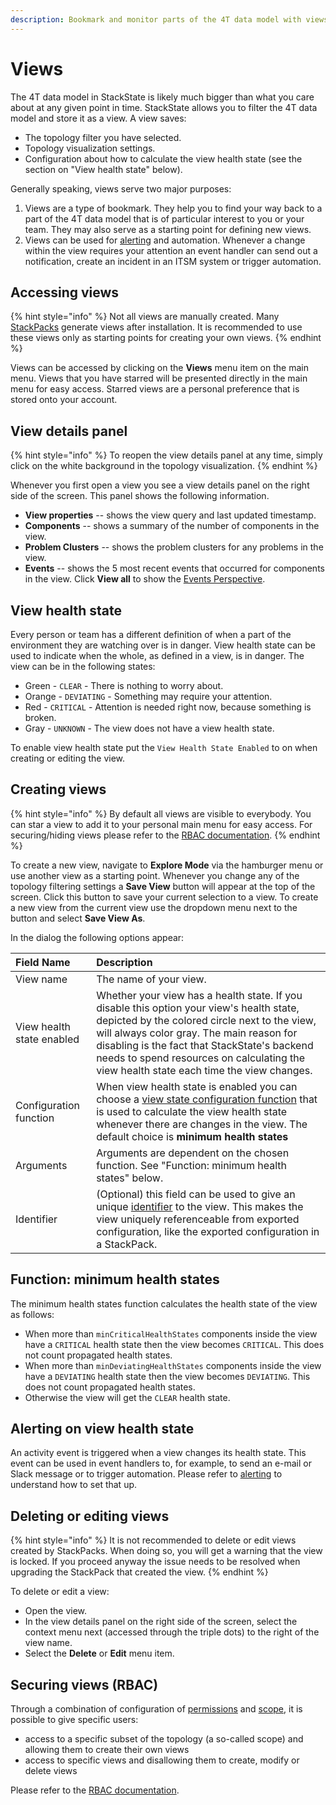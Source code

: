 ```yaml
---
description: Bookmark and monitor parts of the 4T data model with views
---
```


# Views

The 4T data model in StackState is likely much bigger than what you care about at any given point in time. StackState allows you to filter the 4T data model and store it as a view. A view saves:

* The topology filter you have selected.
* Topology visualization settings.
* Configuration about how to calculate the view health state \(see the section on "View health state" below\).

Generally speaking, views serve two major purposes:

1. Views are a type of bookmark. They help you to find your way back to a part of the 4T data model that is of particular interest to you or your team. They may also serve as a starting point for defining new views.
2. Views can be used for [alerting](../health-state-and-alerts/add-an-alert.md) and automation. Whenever a change within the view requires your attention an event handler can send out a notification, create an incident in an ITSM system or trigger automation.

## Accessing views

{% hint style="info" %}
Not all views are manually created. Many [StackPacks](/stackpacks/about-stackpacks.md) generate views after installation. It is recommended to use these views only as starting points for creating your own views.
{% endhint %}

Views can be accessed by clicking on the **Views** menu item on the main menu. Views that you have starred will be presented directly in the main menu for easy access. Starred views are a personal preference that is stored onto your account.

## View details panel

{% hint style="info" %}
To reopen the view details panel at any time, simply click on the white background in the topology visualization.
{% endhint %}

Whenever you first open a view you see a view details panel on the right side of the screen. This panel shows the following information.

* **View properties** -- shows the view query and last updated timestamp.
* **Components** -- shows a summary of the number of components in the view.
* **Problem Clusters** -- shows the problem clusters for any problems in the view.
* **Events** -- shows the 5 most recent events that occurred for components in the view. Click **View all** to show the [Events Perspective](events_perspective.md).

## View health state

Every person or team has a different definition of when a part of the environment they are watching over is in danger. View health state can be used to indicate when the whole, as defined in a view, is in danger. The view can be in the following states:

* Green - `CLEAR` - There is nothing to worry about.
* Orange - `DEVIATING` - Something may require your attention.
* Red - `CRITICAL` - Attention is needed right now, because something is broken.
* Gray - `UNKNOWN` - The view does not have a view health state.

To enable view health state put the `View Health State Enabled` to on when creating or editing the view.

## Creating views

{% hint style="info" %}
By default all views are visible to everybody. You can star a view to add it to your personal main menu for easy access. For securing/hiding views please refer to the [RBAC documentation](/configure/security/rbac/role_based_access_control.md).
{% endhint %}

To create a new view, navigate to **Explore Mode** via the hamburger menu or use another view as a starting point. Whenever you change any of the topology filtering settings a **Save View** button will appear at the top of the screen. Click this button to save your current selection to a view. To create a new view from the current view use the dropdown menu next to the button and select **Save View As**.

In the dialog the following options appear:

| Field Name | Description |
| :--- | :--- |
| View name | The name of your view. |
| View health state enabled | Whether your view has a health state. If you disable this option your view's health state, depicted by the colored circle next to the view, will always color gray. The main reason for disabling is the fact that StackState's backend needs to spend resources on calculating the view health state each time the view changes. |
| Configuration function | When view health state is enabled you can choose a [view state configuration function](/configure/view_state_configuration.md) that is used to calculate the view health state whenever there are changes in the view. The default choice is **minimum health states** |
| Arguments | Arguments are dependent on the chosen function. See "Function: minimum health states" below. |
| Identifier | \(Optional\) this field can be used to give an unique [identifier](/configure/identifiers.md) to the view. This makes the view uniquely referenceable from exported configuration, like the exported configuration in a StackPack. |

## Function: minimum health states

The minimum health states function calculates the health state of the view as follows:

* When more than `minCriticalHealthStates` components inside the view have a `CRITICAL` health state then the view becomes `CRITICAL`. This does not count propagated health states.
* When more than `minDeviatingHealthStates` components inside the view have a `DEVIATING` health state then the view becomes `DEVIATING`. This does not count propagated health states.
* Otherwise the view will get the `CLEAR` health state.

## Alerting on view health state

An activity event is triggered when a view changes its health state. This event can be used in event handlers to, for example, to send an e-mail or Slack message or to trigger automation. Please refer to [alerting](../health-state-and-alerts/add-an-alert.md) to understand how to set that up.

## Deleting or editing views

{% hint style="info" %}
It is not recommended to delete or edit views created by StackPacks. When doing so, you will get a warning that the view is locked. If you proceed anyway the issue needs to be resolved when upgrading the StackPack that created the view.
{% endhint %}

To delete or edit a view:

* Open the view.
* In the view details panel on the right side of the screen, select the context menu next \(accessed through the triple dots\) to the right of the view name.
* Select the **Delete** or **Edit** menu item.

## Securing views \(RBAC\)

Through a combination of configuration of [permissions](/configure/security/rbac/rbac_permissions.md) and [scope](/configure/security/rbac/rbac_scopes.md), it is possible to give specific users:

* access to a specific subset of the topology \(a so-called scope\) and allowing them to create their own views
* access to specific views and disallowing them to create, modify or delete views

Please refer to the [RBAC documentation](/configure/security/rbac/role_based_access_control.md).

